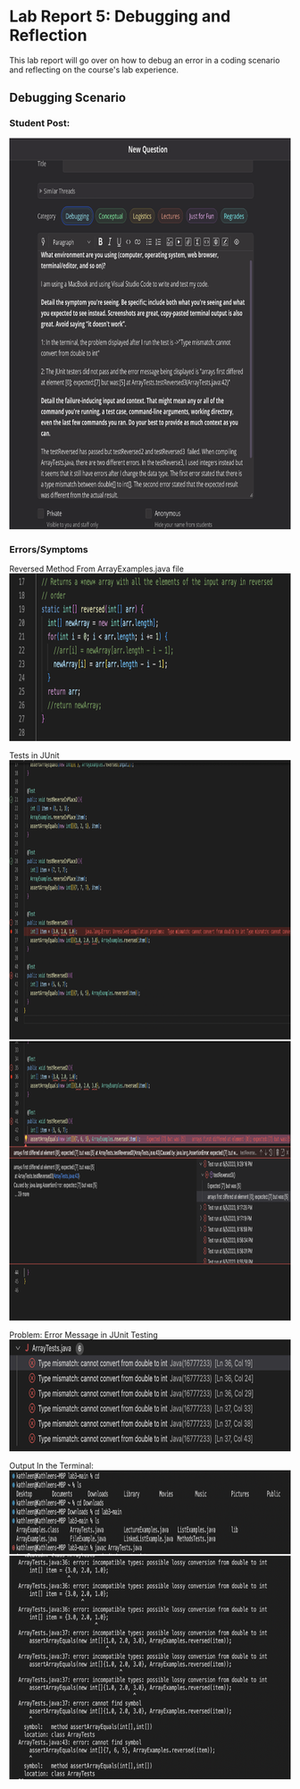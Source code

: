 # Lab Report 5: Debugging and Reflection 
This lab report will go over on how to debug an error in a coding scenario and reflecting on the course's lab experience. 

## Debugging Scenario
### Student Post: 
<img src="thread.png" width="750" height="700"/>

### Errors/Symptoms 
Reversed Method From ArrayExamples.java file <br />
<img src="method.png" width="700" height="300"/>

Tests in JUnit <br />
<img src="reverse2.png" width="800" height="500"/>
<img src="reverse3.png" width="800" height="500"/>

Problem: Error Message in JUnit Testing <br />
<img src="JUnit_Error.png" width="800" height="200"/>

Output In the Terminal: <br />
<img src="command.png" width="800" height="150"/>
<img src="compile.png" width="800" height="400"/>
